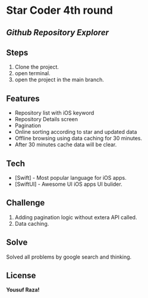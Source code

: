 


# Star Coder 4th round
## _Github Repository Explorer_



## Steps

1. Clone the project.
2. open terminal.
3. open the project in the main branch.

## Features

- Repository list with iOS keyword
- Repository Details screen
- Pagination
- Online sorting according to star and updated data
- Offline browsing using data caching for 30 minutes.
- After 30 minutes cache data will be clear.


## Tech


- [Swift] - Most popular language for iOS apps.
- [SwiftUI] - Awesome UI iOS apps UI bulider.


## Challenge
1. Adding pagination logic without extera API called.
2. Data caching.
## Solve
Solved all problems by google search and thinking.


## License



**Yousuf Raza!**


